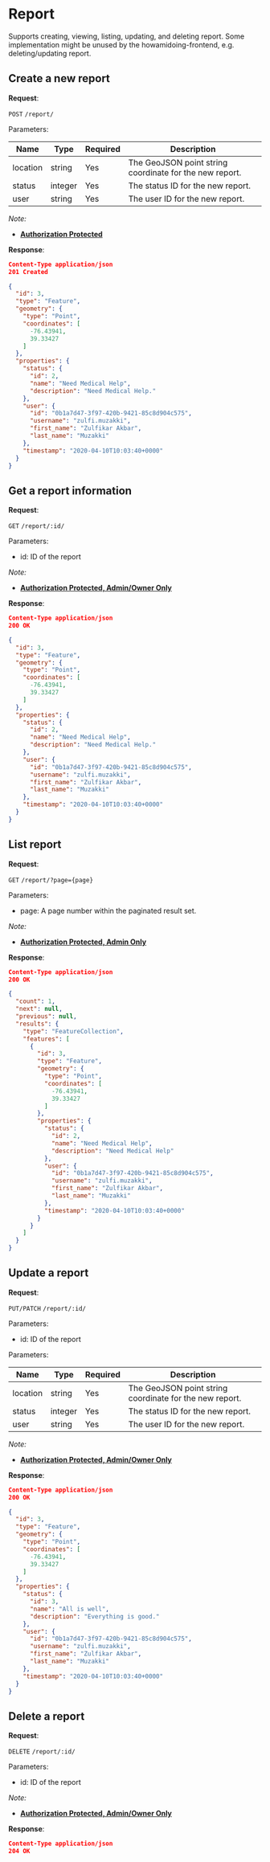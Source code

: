 # Report
Supports creating, viewing, listing, updating, and deleting report.
Some implementation might be unused by the howamidoing-frontend, e.g. deleting/updating report.

## Create a new report

**Request**:

`POST` `/report/`

Parameters:

Name      | Type    | Required  | Description
----------|---------|-----------|------------
location  | string  | Yes       | The GeoJSON point string coordinate for the new report.
status    | integer | Yes       | The status ID for the new report.
user      | string  | Yes       | The user ID for the new report.

*Note:*

- **[Authorization Protected](authentication.md)**

**Response**:

```json
Content-Type application/json
201 Created

{
  "id": 3,
  "type": "Feature",
  "geometry": {
    "type": "Point",
    "coordinates": [
      -76.43941,
      39.33427
    ]
  },
  "properties": {
    "status": {
      "id": 2,
      "name": "Need Medical Help",
      "description": "Need Medical Help."
    },
    "user": {
      "id": "0b1a7d47-3f97-420b-9421-85c8d904c575",
      "username": "zulfi.muzakki",
      "first_name": "Zulfikar Akbar",
      "last_name": "Muzakki"
    },
    "timestamp": "2020-04-10T10:03:40+0000"
  }
}
```


## Get a report information

**Request**:

`GET` `/report/:id/`

Parameters:
- id: ID of the report

*Note:*

- **[Authorization Protected, Admin/Owner Only](authentication.md)**

**Response**:

```json
Content-Type application/json
200 OK

{
  "id": 3,
  "type": "Feature",
  "geometry": {
    "type": "Point",
    "coordinates": [
      -76.43941,
      39.33427
    ]
  },
  "properties": {
    "status": {
      "id": 2,
      "name": "Need Medical Help",
      "description": "Need Medical Help."
    },
    "user": {
      "id": "0b1a7d47-3f97-420b-9421-85c8d904c575",
      "username": "zulfi.muzakki",
      "first_name": "Zulfikar Akbar",
      "last_name": "Muzakki"
    },
    "timestamp": "2020-04-10T10:03:40+0000"
  }
}
```


## List report

**Request**:

`GET` `/report/?page={page}`

Parameters:
- page: A page number within the paginated result set.

*Note:*

- **[Authorization Protected, Admin Only](authentication.md)**

**Response**:

```json
Content-Type application/json
200 OK

{
  "count": 1,
  "next": null,
  "previous": null,
  "results": {
    "type": "FeatureCollection",
    "features": [
      {
        "id": 3,
        "type": "Feature",
        "geometry": {
          "type": "Point",
          "coordinates": [
            -76.43941,
            39.33427
          ]
        },
        "properties": {
          "status": {
            "id": 2,
            "name": "Need Medical Help",
            "description": "Need Medical Help"
          },
          "user": {
            "id": "0b1a7d47-3f97-420b-9421-85c8d904c575",
            "username": "zulfi.muzakki",
            "first_name": "Zulfikar Akbar",
            "last_name": "Muzakki"
          },
          "timestamp": "2020-04-10T10:03:40+0000"
        }
      }
    ]
  }
}
```


## Update a report

**Request**:

`PUT/PATCH` `/report/:id/`

Parameters:
- id: ID of the report

Parameters:

Name      | Type    | Required  | Description
----------|---------|-----------|------------
location  | string  | Yes       | The GeoJSON point string coordinate for the new report.
status    | integer | Yes       | The status ID for the new report.
user      | string  | Yes       | The user ID for the new report.

*Note:*

- **[Authorization Protected, Admin/Owner Only](authentication.md)**

**Response**:

```json
Content-Type application/json
200 OK

{
  "id": 3,
  "type": "Feature",
  "geometry": {
    "type": "Point",
    "coordinates": [
      -76.43941,
      39.33427
    ]
  },
  "properties": {
    "status": {
      "id": 3,
      "name": "All is well",
      "description": "Everything is good."
    },
    "user": {
      "id": "0b1a7d47-3f97-420b-9421-85c8d904c575",
      "username": "zulfi.muzakki",
      "first_name": "Zulfikar Akbar",
      "last_name": "Muzakki"
    },
    "timestamp": "2020-04-10T10:03:40+0000"
  }
}
```


## Delete a report

**Request**:

`DELETE` `/report/:id/`

Parameters:
- id: ID of the report

*Note:*

- **[Authorization Protected, Admin/Owner Only](authentication.md)**

**Response**:

```json
Content-Type application/json
204 OK
```
